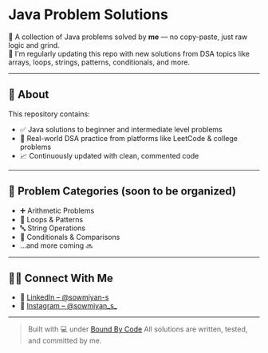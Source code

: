 # Java Problem Solutions

🧠 A collection of Java problems solved by **me** — no copy-paste, just raw logic and grind.  
🚀 I'm regularly updating this repo with new solutions from DSA topics like arrays, loops, strings, patterns, conditionals, and more.

---

## 📌 About

This repository contains:
- ✅ Java solutions to beginner and intermediate level problems
- 🧩 Real-world DSA practice from platforms like LeetCode & college problems
- 📈 Continuously updated with clean, commented code

---

## 📂 Problem Categories (soon to be organized)
- ➕ Arithmetic Problems
- 🔁 Loops & Patterns
- 🔤 String Operations
- 📏 Conditionals & Comparisons
- ...and more coming 🔜

---

## 🙋‍♂️ Connect With Me

- 🔗 [LinkedIn – @sowmiyan-s](https://www.linkedin.com/in/sowmiyan-s)  
- 📸 [Instagram – @sowmiyan_s_](https://instagram.com/sowmiyan_s_)

---

> Built with 💻 under [Bound By Code]([https://github.com/sowmiyan-s](https://www.instagram.com/bound_by_code))  
> All solutions are written, tested, and committed by me.
